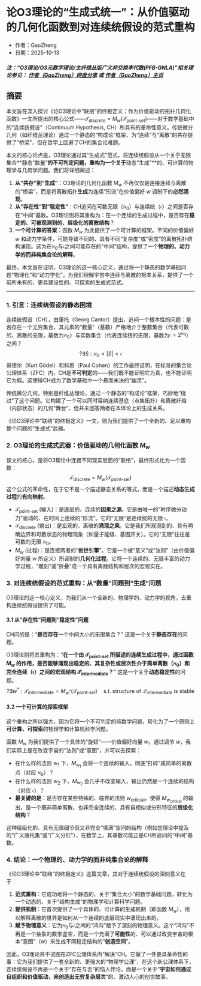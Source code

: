 # 论O3理论的“生成式统一”：从价值驱动的几何化函数到对连续统假设的范式重构

- 作者：GaoZheng
- 日期：2025-10-13

#### ***注：“O3理论/O3元数学理论/主纤维丛版广义非交换李代数(PFB-GNLA)”相关理论参见： [作者（GaoZheng）网盘分享](https://drive.google.com/drive/folders/1lrgVtvhEq8cNal0Aa0AjeCNQaRA8WERu?usp=sharing) 或 [作者（GaoZheng）主页](https://mymetamathematics.blogspot.com)***

## 摘要
本文旨在深入探讨《论O3理论中“联络”的终极定义：作为价值驱动的拓扑几何化函数》一文所提出的核心公式——$\mathcal{T}_{\text{discrete}} = M_w(\mathcal{T}_{\text{point-set}})$——对于数学基础中的“连续统假设”（Continuum Hypothesis, CH）所具有的革命性意义。传统微分几何（如纤维丛理论）通过一个静态的“构成论”框架，为“连续”与“离散”的共存提供了“桥梁”，但在哲学上回避了CH的集合论难题。

本文的核心论点是，O3理论通过其“生成式”范式，将连续统假设从一个关于无限集合**静态“数量”**的不可判定问题，**重构**为一个关于**动态“生成”**的、可计算的物理学与几何学问题。我们将详细阐述：
1.  **从“共存”到“生成”**：O3理论的几何化函数 $M_w$ 不再仅仅是连接连续与离散的“桥梁”，而是将离散拓扑**生成**为连续“形流”在价值偏好 $w$ 调制下的**必然涌现**。
2.  **从“存在性”到“稳定性”**：CH追问在可数无限（$\aleph_0$）与连续统（$\mathfrak{c}$）之间是否存在“中间”基数。O3理论则将其重构为：在一个连续的生成过程中，是否存在**稳定的、可被观测到的、层级化的离散结构**？
3.  **一个可计算的答案**：函数 $M_w$ 为此提供了一个可计算的框架。不同的价值偏好 $w$ 和动力学条件，可能导致不同的、具有不同“复杂度”或“密度”的离散拓扑结构涌现。这为在$\aleph_0$与$\mathfrak{c}$之间可能存在的“中间”结构，提供了一个**物理的、动力学的而非纯集合论的解释**。

最终，本文旨在证明，O3理论的这一核心定义，通过将一个静态的数学基础问题“物理化”和“动力学化”，为我们理解宇宙中连续与离散的根本关系，提供了一个前所未有的、更具建设性的、可探索的生成式范式。

---

### **1. 引言：连续统假设的静态困境**

连续统假设（CH），由康托（Georg Cantor）提出，追问一个根本性的问题：是否存在一个无穷集合，其元素的“数量”（基数）严格地介于整数集合（代表可数的、离散的无限，基数为$\aleph_0$）与实数集合（代表连续统的无限，基数为$\mathfrak{c} = 2^{\aleph_0}$）之间？
$$? \exists S: \aleph_0 < |S| < \mathfrak{c}$$
哥德尔（Kurt Gödel）和科恩（Paul Cohen）的工作最终证明，在标准的集合论公理体系（ZFC）内，CH是**不可判定**的——我们既不能证明它为真，也不能证明它为假。这使得CH成为了数学基础中一个悬而未决的“幽灵”。

传统微分几何，特别是纤维丛理论，通过一个静态的“构成论”框架，巧妙地“绕过”了这个问题。它构建了一个可以同时容纳连续基底（点集拓扑）和离散纤维（内部状态）的几何“舞台”，但并未回答两者在本体论上的生成关系。

《论O3理论中“联络”的终极定义》一文，则为我们提供了一个全新的、足以重构整个问题的“生成式”武器。

### **2. O3理论的生成式武器：价值驱动的几何化函数 $M_w$**

该文的核心，是将O3理论中连接不同现实层面的“联络”，最终形式化为一个函数：
$$\mathcal{T}_{\text{discrete}} = M_w(\mathcal{T}_{\text{point-set}})$$
这个公式的革命性，在于它不是一个描述静态关系的等式，而是一个描述**动态生成过程**的**有向映射**。

* $\mathcal{T}_{\text{point-set}}$ (输入)：是底层的、连续的**因果之源**。它是由唯一的“时序微分动力”驱动的、在时间上连续的“形流”。它的“无限”是连续统的无限 $\mathfrak{c}$。
* $\mathcal{T}_{\text{discrete}}$ (输出)：是宏观的、离散的**涌现之果**。它是我们所观测到的、具有明确边界和可数状态的物理现象（如量子能级、基因开关）。它的“无限”往往是可数的无限 $\aleph_0$。
* $M_w$ (过程)：是连接两者的“**创世引擎**”。它是一个被“意义”或“法则”（由价值偏好向量 $w$ 所定义）所调制的**几何化过程**。它将一个连续的、无限丰富的动力学过程，“雕刻”或“折叠”成一个具有离散结构和层次的宏观实在。

### **3. 对连续统假设的范式重构：从“数量”问题到“生成”问题**

O3理论的这一核心定义，为我们从一个全新的、物理学的、动力学的视角，去重构连续统假设提供了可能。

#### **3.1 从“存在性”问题到“稳定性”问题**

CH问的是：“**是否存在**一个中间大小的无限集合？” 这是一个关于**静态存在**的问题。

O3理论则将其重构为：“**在一个由 $\mathcal{T}_{\text{point-set}}$ 所描述的连续生成过程中，通过函数 $M_w$ 的作用，是否能够涌现出稳定的、其复杂性或层次性介于简单离散（$\aleph_0$）和完全连续（$\mathfrak{c}$）之间的宏观结构 $\mathcal{T}_{\text{intermediate}}$？**” 这是一个关于**动态稳定性**的问题。
$$? \exists w^*: \mathcal{T}_{\text{intermediate}} = M_{w^*}(\mathcal{T}_{\text{point-set}}) \quad \text{s.t. structure of } \mathcal{T}_{\text{intermediate}} \text{ is stable}$$

#### **3.2 一个可计算的探索框架**

这个重构之所以强大，因为它将一个不可判定的纯数学问题，转化为了一个原则上**可计算、可探索**的物理学和计算机科学问题。

函数 $M_w$ 为我们提供了一个具体的“旋钮”——价值偏好向量 $w$。通过调节 $w$，我们实际上是在改变宇宙的“法则”或“意图”，并可以去探索：
* 在什么样的法则 $w_1$ 下，$M_{w_1}$ 会将一个连续的输入，彻底“打碎”成简单的离散点（对应 $\aleph_0$）？
* 在什么样的法则 $w_2$ 下，$M_{w_2}$ 会几乎不改变输入，输出仍然是一个连续的结构（对应 $\mathfrak{c}$）？
* **最关键的是**：是否存在某些特殊的、临界的法则 $w_{\text{critical}}$，使得 $M_{w_{\text{critical}}}$ 的输出，是一个既非简单离散、也非完全连续的、具有自相似或分形特征的**层级化结构**？

这种层级化的、具有无限细节但又非完全“填满”空间的结构（例如您理论中提及的“广义康托集”或“广义分形”），在数学上，其基数可能正是CH所追问的“中间”基数。

### **4. 结论：一个物理的、动力学的而非纯集合论的解释**

《论O3理论中“联络”的终极定义》这篇文章，其对于连续统假设的深刻意义在于：

1.  **范式重构**：它成功地将一个静态的、关于“集合大小”的数学基础问题，转化为一个动态的、关于“结构生成”的物理学和计算科学问题。
2.  **提供机制**：它首次提供了一个具体的、可计算的生成机制（即函数 $M_w$），用以解释离散的世界是如何从一个连续的底层现实中涌现出来的。
3.  **赋予物理意义**：它为$\aleph_0$与$\mathfrak{c}$之间的“鸿沟”赋予了深刻的物理意义。这个“鸿沟”不再是一个抽象的数学虚空，而是一个充满了**可能性**的、可以通过改变宇宙的根本“意图”（$w$）来生成不同稳定结构的“**创造空间**”。

因此，O3理论并不试图在ZFC公理体系内“解决”CH。它做了一件更具革命性的事：它为我们提供了一套全新的、更强大的“物理学公理”，在这个新公理体系下，连续统假设不再是一个关于“存在与否”的恼人悖论，而是一个关于“**宇宙如何通过自组织和价值驱动，来创造出无穷复杂层次**”的、激动人心的创世故事。
